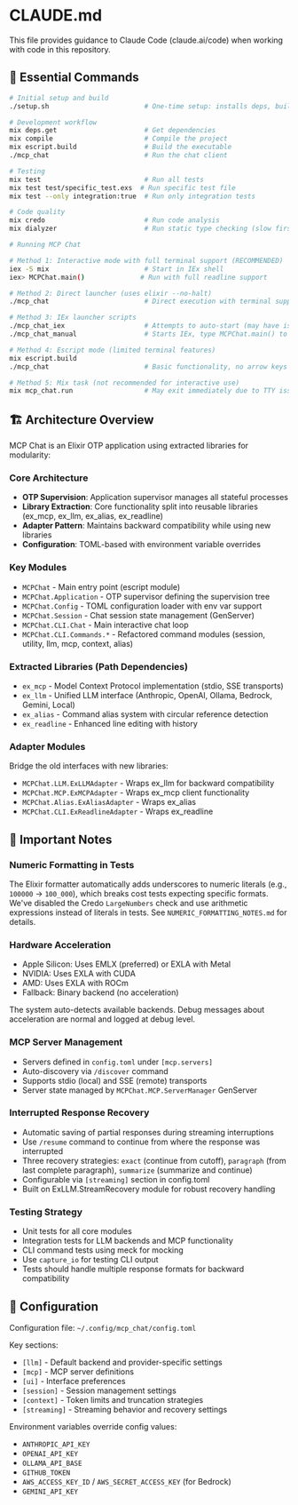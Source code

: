 # CLAUDE.md

This file provides guidance to Claude Code (claude.ai/code) when working with code in this repository.

## 🚀 Essential Commands

```bash
# Initial setup and build
./setup.sh                        # One-time setup: installs deps, builds, creates config

# Development workflow
mix deps.get                      # Get dependencies
mix compile                       # Compile the project
mix escript.build                 # Build the executable
./mcp_chat                        # Run the chat client

# Testing
mix test                          # Run all tests
mix test test/specific_test.exs  # Run specific test file
mix test --only integration:true  # Run only integration tests

# Code quality
mix credo                         # Run code analysis
mix dialyzer                      # Run static type checking (slow first run)

# Running MCP Chat

# Method 1: Interactive mode with full terminal support (RECOMMENDED)
iex -S mix                        # Start in IEx shell
iex> MCPChat.main()              # Run with full readline support

# Method 2: Direct launcher (uses elixir --no-halt)
./mcp_chat                        # Direct execution with terminal support

# Method 3: IEx launcher scripts
./mcp_chat_iex                    # Attempts to auto-start (may have issues)
./mcp_chat_manual                 # Starts IEx, type MCPChat.main() to begin

# Method 4: Escript mode (limited terminal features)
mix escript.build
./mcp_chat                        # Basic functionality, no arrow keys

# Method 5: Mix task (not recommended for interactive use)
mix mcp_chat.run                  # May exit immediately due to TTY issues
```

## 🏗️ Architecture Overview

MCP Chat is an Elixir OTP application using extracted libraries for modularity:

### Core Architecture
- **OTP Supervision**: Application supervisor manages all stateful processes
- **Library Extraction**: Core functionality split into reusable libraries (ex_mcp, ex_llm, ex_alias, ex_readline)
- **Adapter Pattern**: Maintains backward compatibility while using new libraries
- **Configuration**: TOML-based with environment variable overrides

### Key Modules
- `MCPChat` - Main entry point (escript module)
- `MCPChat.Application` - OTP supervisor defining the supervision tree
- `MCPChat.Config` - TOML configuration loader with env var support
- `MCPChat.Session` - Chat session state management (GenServer)
- `MCPChat.CLI.Chat` - Main interactive chat loop
- `MCPChat.CLI.Commands.*` - Refactored command modules (session, utility, llm, mcp, context, alias)

### Extracted Libraries (Path Dependencies)
- `ex_mcp` - Model Context Protocol implementation (stdio, SSE transports)
- `ex_llm` - Unified LLM interface (Anthropic, OpenAI, Ollama, Bedrock, Gemini, Local)
- `ex_alias` - Command alias system with circular reference detection
- `ex_readline` - Enhanced line editing with history

### Adapter Modules
Bridge the old interfaces with new libraries:
- `MCPChat.LLM.ExLLMAdapter` - Wraps ex_llm for backward compatibility
- `MCPChat.MCP.ExMCPAdapter` - Wraps ex_mcp client functionality
- `MCPChat.Alias.ExAliasAdapter` - Wraps ex_alias
- `MCPChat.CLI.ExReadlineAdapter` - Wraps ex_readline

## 📝 Important Notes

### Numeric Formatting in Tests
The Elixir formatter automatically adds underscores to numeric literals (e.g., `100000` → `100_000`), which breaks cost tests expecting specific formats. We've disabled the Credo `LargeNumbers` check and use arithmetic expressions instead of literals in tests. See `NUMERIC_FORMATTING_NOTES.md` for details.

### Hardware Acceleration
- Apple Silicon: Uses EMLX (preferred) or EXLA with Metal
- NVIDIA: Uses EXLA with CUDA
- AMD: Uses EXLA with ROCm
- Fallback: Binary backend (no acceleration)

The system auto-detects available backends. Debug messages about acceleration are normal and logged at debug level.

### MCP Server Management
- Servers defined in `config.toml` under `[mcp.servers]`
- Auto-discovery via `/discover` command
- Supports stdio (local) and SSE (remote) transports
- Server state managed by `MCPChat.MCP.ServerManager` GenServer

### Interrupted Response Recovery
- Automatic saving of partial responses during streaming interruptions
- Use `/resume` command to continue from where the response was interrupted
- Three recovery strategies: `exact` (continue from cutoff), `paragraph` (from last complete paragraph), `summarize` (summarize and continue)
- Configurable via `[streaming]` section in config.toml
- Built on ExLLM.StreamRecovery module for robust recovery handling

### Testing Strategy
- Unit tests for all core modules
- Integration tests for LLM backends and MCP functionality
- CLI command tests using meck for mocking
- Use `capture_io` for testing CLI output
- Tests should handle multiple response formats for backward compatibility

## 🔧 Configuration

Configuration file: `~/.config/mcp_chat/config.toml`

Key sections:
- `[llm]` - Default backend and provider-specific settings
- `[mcp]` - MCP server definitions
- `[ui]` - Interface preferences
- `[session]` - Session management settings
- `[context]` - Token limits and truncation strategies
- `[streaming]` - Streaming behavior and recovery settings

Environment variables override config values:
- `ANTHROPIC_API_KEY`
- `OPENAI_API_KEY`
- `OLLAMA_API_BASE`
- `GITHUB_TOKEN`
- `AWS_ACCESS_KEY_ID` / `AWS_SECRET_ACCESS_KEY` (for Bedrock)
- `GEMINI_API_KEY`
